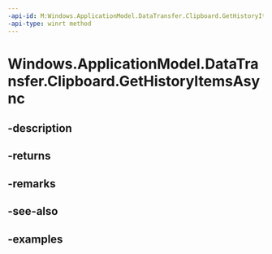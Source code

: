 ```yaml
---
-api-id: M:Windows.ApplicationModel.DataTransfer.Clipboard.GetHistoryItemsAsync
-api-type: winrt method
---
```


<!-- Method syntax.
public IAsyncOperation<ClipboardHistoryItemsResult> Clipboard.GetHistoryItemsAsync()
-->

# Windows.ApplicationModel.DataTransfer.Clipboard.GetHistoryItemsAsync

## -description

## -returns

## -remarks

## -see-also

## -examples

